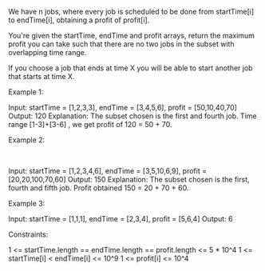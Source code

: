 We have n jobs, where every job is scheduled to be done from startTime[i] to
endTime[i], obtaining a profit of profit[i].

You're given the startTime, endTime and profit arrays, return the maximum
profit you can take such that there are no two jobs in the subset with
overlapping time range.

If you choose a job that ends at time X you will be able to start another job
that starts at time X.


Example 1:




Input: startTime = [1,2,3,3], endTime = [3,4,5,6], profit = [50,10,40,70]
Output: 120
Explanation: The subset chosen is the first and fourth job. 
Time range [1-3]+[3-6] , we get profit of 120 = 50 + 70.


Example 2:

⁠


Input: startTime = [1,2,3,4,6], endTime = [3,5,10,6,9], profit =
[20,20,100,70,60]
Output: 150
Explanation: The subset chosen is the first, fourth and fifth job. 
Profit obtained 150 = 20 + 70 + 60.


Example 3:




Input: startTime = [1,1,1], endTime = [2,3,4], profit = [5,6,4]
Output: 6



Constraints:


1 <= startTime.length == endTime.length == profit.length <= 5 * 10^4
1 <= startTime[i] < endTime[i] <= 10^9
1 <= profit[i] <= 10^4




